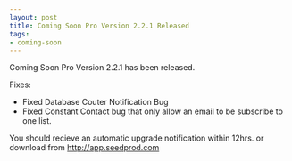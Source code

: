 ```yaml
--- 
layout: post
title: Coming Soon Pro Version 2.2.1 Released
tags: 
- coming-soon
---
```


Coming Soon Pro Version 2.2.1 has been released.

Fixes:
*	Fixed Database Couter Notification Bug
*	Fixed Constant Contact bug that only allow an email to be subscribe to one list.


You should recieve an automatic upgrade notification within 12hrs. or download from http://app.seedprod.com